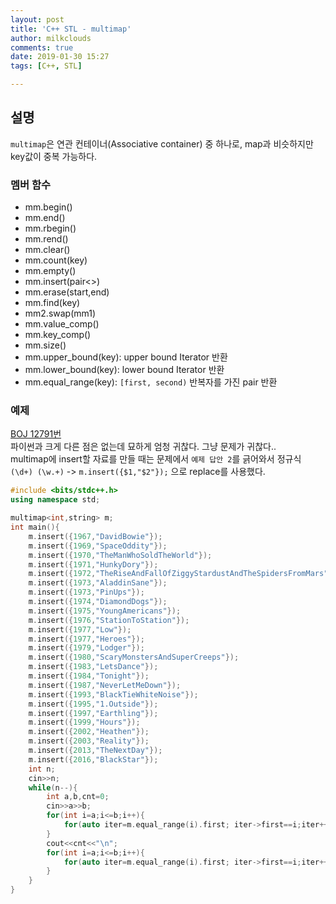 ```yaml
---
layout: post
title: 'C++ STL - multimap'
author: milkclouds
comments: true
date: 2019-01-30 15:27
tags: [C++, STL]

---
```



## 설명

`multimap`은 연관 컨테이너(Associative container) 중 하나로, map과 비슷하지만 key값이 중복 가능하다.


### 멤버 함수

+ mm.begin()
+ mm.end()
+ mm.rbegin()
+ mm.rend()
+ mm.clear()
+ mm.count(key)
+ mm.empty()
+ mm.insert(pair<>)
+ mm.erase(start,end)
+ mm.find(key)
+ mm2.swap(mm1)
+ mm.value_comp()
+ mm.key_comp()
+ mm.size()
+ mm.upper_bound(key): upper bound Iterator 반환
+ mm.lower_bound(key): lower bound Iterator 반환
+ mm.equal_range(key): `[first, second)` 반복자를 가진 pair 반환



### 예제  

[BOJ 12791번](https://www.acmicpc.net/problem/12791)  
파이썬과 크게 다른 점은 없는데 묘하게 엄청 귀찮다. 그냥 문제가 귀찮다..  
multimap에 insert할 자료를 만들 때는 문제에서 `예제 답안 2`를 긁어와서 정규식 `(\d+) (\w.+)` -> `m.insert({$1,"$2"});` 으로 replace를 사용했다.
```c++
#include <bits/stdc++.h>
using namespace std;

multimap<int,string> m;
int main(){
	m.insert({1967,"DavidBowie"});
	m.insert({1969,"SpaceOddity"});
	m.insert({1970,"TheManWhoSoldTheWorld"});
	m.insert({1971,"HunkyDory"});
	m.insert({1972,"TheRiseAndFallOfZiggyStardustAndTheSpidersFromMars"});
	m.insert({1973,"AladdinSane"});
	m.insert({1973,"PinUps"});
	m.insert({1974,"DiamondDogs"});
	m.insert({1975,"YoungAmericans"});
	m.insert({1976,"StationToStation"});
	m.insert({1977,"Low"});
	m.insert({1977,"Heroes"});
	m.insert({1979,"Lodger"});
	m.insert({1980,"ScaryMonstersAndSuperCreeps"});
	m.insert({1983,"LetsDance"});
	m.insert({1984,"Tonight"});
	m.insert({1987,"NeverLetMeDown"});
	m.insert({1993,"BlackTieWhiteNoise"});
	m.insert({1995,"1.Outside"});
	m.insert({1997,"Earthling"});
	m.insert({1999,"Hours"});
	m.insert({2002,"Heathen"});
	m.insert({2003,"Reality"});
	m.insert({2013,"TheNextDay"});
	m.insert({2016,"BlackStar"});
	int n;
	cin>>n;
	while(n--){
		int a,b,cnt=0;
		cin>>a>>b;
		for(int i=a;i<=b;i++){
			for(auto iter=m.equal_range(i).first; iter->first==i;iter++){cnt++;}
		}
		cout<<cnt<<"\n";
		for(int i=a;i<=b;i++){
			for(auto iter=m.equal_range(i).first; iter->first==i;iter++){cout<<i<<" "<<iter->second<<"\n";}
		}
	}
}
```